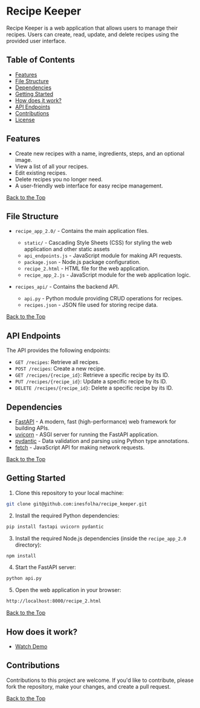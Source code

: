 # Recipe Keeper 
<p id="top"></p>

Recipe Keeper is a web application that allows users to manage their recipes. Users can create, read, update, and delete recipes using the provided user interface.

## Table of Contents

- [Features](#features)
- [File Structure](#file-structure)
- [Dependencies](#dependencies)
- [Getting Started](#getting-started)
- [How does it work?](#how-does-it-work)
- [API Endpoints](#api-endpoints)
- [Contributions](#contributions)
- [License](#license)

## Features

- Create new recipes with a name, ingredients, steps, and an optional image.
- View a list of all your recipes.
- Edit existing recipes.
- Delete recipes you no longer need.
- A user-friendly web interface for easy recipe management.

[Back to the Top](#top)
## File Structure

- `recipe_app_2.0/` - Contains the main application files.
  - `static/` - Cascading Style Sheets (CSS) for styling the web application and other static assets
  - `api_endpoints.js` - JavaScript module for making API requests.
  - `package.json` - Node.js package configuration.
  - `recipe_2.html` - HTML file for the web application.
  - `recipe_app_2.js` - JavaScript module for the web application logic.


- `recipes_api/` - Contains the backend API.
  - `api.py` - Python module providing CRUD operations for recipes.
  - `recipes.json` - JSON file used for storing recipe data.

[Back to the Top](#top)
## API Endpoints

The API provides the following endpoints:

- `GET /recipes`: Retrieve all recipes.
- `POST /recipes`: Create a new recipe.
- `GET /recipes/{recipe_id}`: Retrieve a specific recipe by its ID.
- `PUT /recipes/{recipe_id}`: Update a specific recipe by its ID.
- `DELETE /recipes/{recipe_id}`: Delete a specific recipe by its ID.

## Dependencies

- [FastAPI](https://fastapi.tiangolo.com/) - A modern, fast (high-performance) web framework for building APIs.
- [uvicorn](https://www.uvicorn.org/) - ASGI server for running the FastAPI application.
- [pydantic](https://pydantic-docs.helpmanual.io/) - Data validation and parsing using Python type annotations.
- [fetch](https://developer.mozilla.org/en-US/docs/Web/API/Fetch_API) - JavaScript API for making network requests.

[Back to the Top](#top)
## Getting Started

1. Clone this repository to your local machine:
```bash
git clone git@github.com:inesfolha/recipe_keeper.git
```

2. Install the required Python dependencies:
```bash
pip install fastapi uvicorn pydantic
```
3. Install the required Node.js dependencies (inside the `recipe_app_2.0` directory):
```bash
npm install
```
4. Start the FastAPI server:
```bash
python api.py
```
5. Open the web application in your browser:
```bash
http://localhost:8000/recipe_2.html
```
[Back to the Top](#top)

## How does it work?
- [Watch Demo](link)


## Contributions

Contributions to this project are welcome. If you'd like to contribute, please fork the repository, make your changes, and create a pull request.

[Back to the Top](#top)